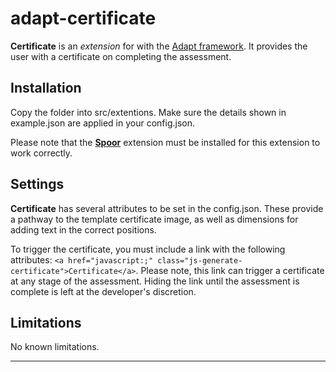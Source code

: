 # adapt-certificate

**Certificate** is an *extension* for with the [Adapt framework](https://github.com/adaptlearning/adapt_framework).
It provides the user with a certificate on completing the assessment.

## Installation

Copy the folder into src/extentions. Make sure the details shown in example.json are applied in your config.json.

Please note that the [**Spoor**](https://github.com/adaptlearning/adapt-contrib-spoor) extension must be installed for this extension to work correctly.

## Settings

**Certificate** has several attributes to be set in the config.json. These provide a pathway to the template certificate image, as well as dimensions for adding text in the correct positions.

To trigger the certificate, you must include a link with the following attributes: `<a href="javascript:;" class="js-generate-certificate">Certificate</a>`. Please note, this link can trigger a certificate at any stage of the assessment. Hiding the link until the assessment is complete is left at the developer's discretion.

## Limitations

No known limitations.


----------------------------

